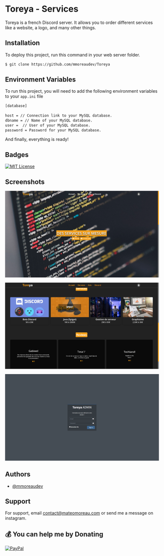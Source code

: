 
# Toreya - Services

Toreya is a french Discord server. It allows you to order different services like a website, a logo, and many other things.




## Installation

To deploy this project, run this command in your web server folder.

```bash
$ git clone https://github.com/mmoreaudev/Toreya
```



## Environment Variables

To run this project, you will need to add the following environment variables to your `app.ini` file

```
[database]

host = // Connection link to your MySQL database.
dbname = // Name of your MySQL database.
user =  // User of your MySQL database.
password = Password for your MySQL database.
```

And finally, everything is ready!
## Badges

[![MIT License](https://img.shields.io/badge/License-MIT-green.svg)](https://choosealicense.com/licenses/mit/)


## Screenshots

![App Screenshot](https://raw.githubusercontent.com/mmoreaudev/Toreya/main/screenshots/1.png)

![App Screenshot](https://raw.githubusercontent.com/mmoreaudev/Toreya/main/screenshots/2.png)

![App Screenshot](https://raw.githubusercontent.com/mmoreaudev/Toreya/main/screenshots/3.png)


## Authors

- [@mmoreaudev](https://www.github.com/mmoreaudev)


## Support

For support, email contact@mateomoreau.com or send me a message on instagram.

## 💰 You can help me by Donating
  [![PayPal](https://img.shields.io/badge/PayPal-00457C?style=for-the-badge&logo=paypal&logoColor=white)](https://paypal.me/PayPal.me/mateomoreaw) 
